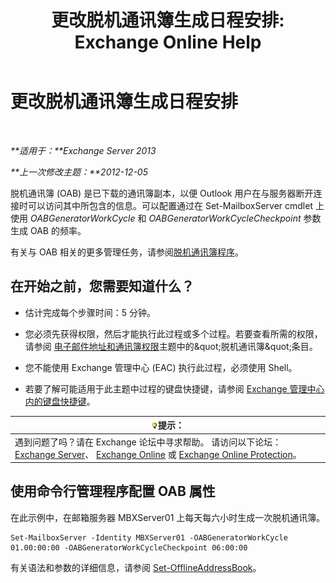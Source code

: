 ﻿---
title: '更改脱机通讯簿生成日程安排: Exchange Online Help'
TOCTitle: 更改脱机通讯簿生成日程安排
ms:assetid: d2b4d527-311e-442d-9f1f-54fac8371b80
ms:mtpsurl: https://technet.microsoft.com/zh-cn/library/Bb124719(v=EXCHG.150)
ms:contentKeyID: 50491610
ms.date: 05/23/2018
mtps_version: v=EXCHG.150
f1_keywords:
- Microsoft.Exchange.Management.SnapIn.Esm.OrganizationConfiguration.Mailbox.OfflineAddressBookGeneralPage
ms.translationtype: MT
---

# 更改脱机通讯簿生成日程安排

 

_**适用于：**Exchange Server 2013_

_**上一次修改主题：**2012-12-05_

脱机通讯簿 (OAB) 是已下载的通讯簿副本，以便 Outlook 用户在与服务器断开连接时可以访问其中所包含的信息。可以配置通过在 Set-MailboxServer cmdlet 上使用 *OABGeneratorWorkCycle* 和 *OABGeneratorWorkCycleCheckpoint* 参数生成 OAB 的频率。

有关与 OAB 相关的更多管理任务，请参阅[脱机通讯簿程序](offline-address-book-procedures-exchange-2013-help.md)。

## 在开始之前，您需要知道什么？

  - 估计完成每个步骤时间：5 分钟。

  - 您必须先获得权限，然后才能执行此过程或多个过程。若要查看所需的权限，请参阅 [电子邮件地址和通讯簿权限](email-address-and-address-book-permissions-exchange-2013-help.md)主题中的\&quot;脱机通讯簿\&quot;条目。

  - 您不能使用 Exchange 管理中心 (EAC) 执行此过程，必须使用 Shell。

  - 若要了解可能适用于此主题中过程的键盘快捷键，请参阅 [Exchange 管理中心内的键盘快捷键](keyboard-shortcuts-in-the-exchange-admin-center-exchange-online-protection-help.md)。

<table>
<thead>
<tr class="header">
<th><img src="images/Bb124558.tip(EXCHG.150).gif" title="提示" alt="提示" />提示：</th>
</tr>
</thead>
<tbody>
<tr class="odd">
<td>遇到问题了吗？请在 Exchange 论坛中寻求帮助。 请访问以下论坛：<a href="https://go.microsoft.com/fwlink/p/?linkid=60612">Exchange Server</a>、 <a href="https://go.microsoft.com/fwlink/p/?linkid=267542">Exchange Online</a> 或 <a href="https://go.microsoft.com/fwlink/p/?linkid=285351">Exchange Online Protection</a>。</td>
</tr>
</tbody>
</table>


## 使用命令行管理程序配置 OAB 属性

在此示例中，在邮箱服务器 MBXServer01 上每天每六小时生成一次脱机通讯簿。

    Set-MailboxServer -Identity MBXServer01 -OABGeneratorWorkCycle 01.00:00:00 -OABGeneratorWorkCycleCheckpoint 06:00:00 

有关语法和参数的详细信息，请参阅 [Set-OfflineAddressBook](https://technet.microsoft.com/zh-cn/library/aa996330\(v=exchg.150\))。

